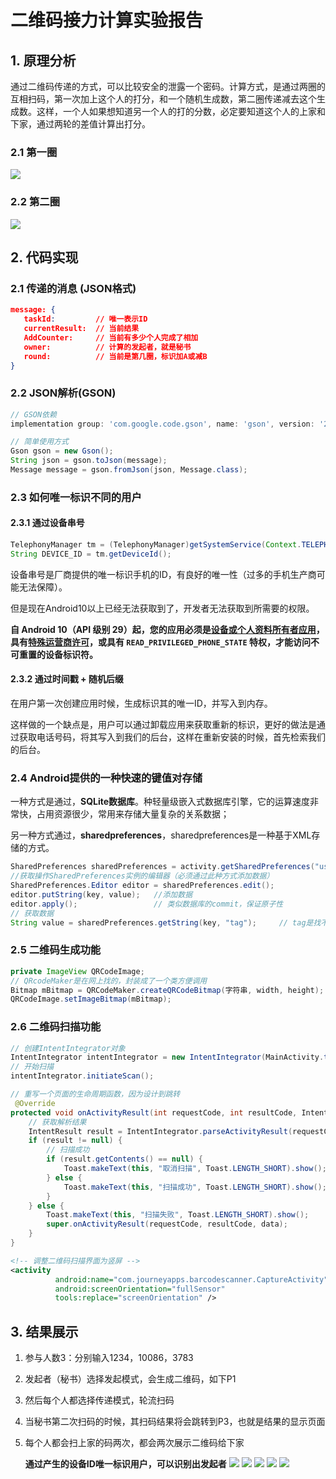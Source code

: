 # 二维码接力计算实验报告

## 1. 原理分析

通过二维码传递的方式，可以比较安全的泄露一个密码。计算方式，是通过两圈的互相扫码，第一次加上这个人的打分，和一个随机生成数，第二圈传递减去这个生成数。这样，一个人如果想知道另一个人的打的分数，必定要知道这个人的上家和下家，通过两轮的差值计算出打分。

### 2.1 第一圈


<a href="https://sm.ms/image/z3QEarUs6p4H5Om" target="_blank"><img src="https://s2.loli.net/2022/04/25/z3QEarUs6p4H5Om.png" /></a>

### 2.2 第二圈

<img src="https://s2.loli.net/2022/04/25/AmPq81Wf724hlv9.png" />

## 2. 代码实现

### 2.1 传递的消息 (JSON格式)

```json
message: {
   taskId:         // 唯一表示ID
   currentResult:  // 当前结果
   AddCounter:     // 当前有多少个人完成了相加
   owner:		   // 计算的发起者，就是秘书
   round:		   // 当前是第几圈，标识加A或减B
}
```

### 2.2 JSON解析(GSON)

```groovy
// GSON依赖
implementation group: 'com.google.code.gson', name: 'gson', version: '2.8.6'
```

```java
// 简单使用方式
Gson gson = new Gson();
String json = gson.toJson(message);
Message message = gson.fromJson(json, Message.class);
```

### 2.3 如何唯一标识不同的用户

#### 2.3.1 通过设备串号

```java
TelephonyManager tm = (TelephonyManager)getSystemService(Context.TELEPHONY_SERVICE); 
String DEVICE_ID = tm.getDeviceId();  
```

设备串号是厂商提供的唯一标识手机的ID，有良好的唯一性（过多的手机生产商可能无法保障）。

但是现在Android10以上已经无法获取到了，开发者无法获取到所需要的权限。

<strong>自 Android 10（API 级别 29）起，您的应用必须是[设备或个人资料所有者应用](https://source.android.google.cn/devices/tech/admin/managed-profiles#device_administration)，具有[特殊运营商许可](https://source.android.google.cn/devices/tech/config/uicc)，或具有 `READ_PRIVILEGED_PHONE_STATE` 特权，才能访问不可重置的设备标识符。</strong>

#### 2.3.2 通过时间戳 + 随机后缀

在用户第一次创建应用时候，生成标识其的唯一ID，并写入到内存。

这样做的一个缺点是，用户可以通过卸载应用来获取重新的标识，更好的做法是通过获取电话号码，将其写入到我们的后台，这样在重新安装的时候，首先检索我们的后台。

### 2.4 Android提供的一种快速的键值对存储

一种方式是通过，<b>SQLite数据库</b>。种轻量级嵌入式数据库引擎，它的运算速度非常快，占用资源很少，常用来存储大量复杂的关系数据；

另一种方式通过，<b>sharedpreferences</b>，sharedpreferences是一种基于XML存储的方式。

```java
SharedPreferences sharedPreferences = activity.getSharedPreferences("user_info", Context.MODE_PRIVATE);
//获取操作SharedPreferences实例的编辑器（必须通过此种方式添加数据）
SharedPreferences.Editor editor = sharedPreferences.edit();
editor.putString(key, value);	//添加数据
editor.apply();					// 类似数据库的commit，保证原子性
// 获取数据
String value = sharedPreferences.getString(key, "tag");		// tag是找不到的时候的返回值，可以修改
```

### 2.5 二维码生成功能

```java
private ImageView QRCodeImage;
// QRcodeMaker是在网上找的，封装成了一个类方便调用
Bitmap mBitmap = QRCodeMaker.createQRCodeBitmap(字符串, width, height);
QRCodeImage.setImageBitmap(mBitmap);
```

### 2.6 二维码扫描功能

```java
// 创建IntentIntegrator对象
IntentIntegrator intentIntegrator = new IntentIntegrator(MainActivity.this);
// 开始扫描
intentIntegrator.initiateScan();

// 重写一个页面的生命周期函数，因为设计到跳转
 @Override
protected void onActivityResult(int requestCode, int resultCode, Intent data) {
    // 获取解析结果
    IntentResult result = IntentIntegrator.parseActivityResult(requestCode, resultCode, data);
    if (result != null) {
        // 扫描成功
        if (result.getContents() == null) {
            Toast.makeText(this, "取消扫描", Toast.LENGTH_SHORT).show();
        } else {
            Toast.makeText(this, "扫描成功", Toast.LENGTH_SHORT).show();
        }
    } else {
        Toast.makeText(this, "扫描失败", Toast.LENGTH_SHORT).show();
        super.onActivityResult(requestCode, resultCode, data);
    }
}
```

```xml
<!-- 调整二维码扫描界面为竖屏 -->
<activity
          android:name="com.journeyapps.barcodescanner.CaptureActivity"
          android:screenOrientation="fullSensor"
          tools:replace="screenOrientation" />
```

## 3. 结果展示

1. 参与人数3：分别输入1234，10086，3783

2. 发起者（秘书）选择发起模式，会生成二维码，如下P1

3. 然后每个人都选择传递模式，轮流扫码

4. 当秘书第二次扫码的时候，其扫码结果将会跳转到P3，也就是结果的显示页面

5. 每个人都会扫上家的码两次，都会两次展示二维码给下家

   <b>通过产生的设备ID唯一标识用户，可以识别出发起者</b>
<a href="https://sm.ms/image/z3QEarUs6p4H5Om" target="_blank"><img src="https://s2.loli.net/2022/04/25/z3QEarUs6p4H5Om.png" /></a>
<a href="https://sm.ms/image/AmPq81Wf724hlv9" target="_blank"><img src="https://s2.loli.net/2022/04/25/AmPq81Wf724hlv9.png" /></a>
<a href="https://sm.ms/image/FqTMcyerCblIjkR" target="_blank"><img src="https://s2.loli.net/2022/04/25/FqTMcyerCblIjkR.jpg" /></a>
<a href="https://sm.ms/image/egBX73pwkG5fbKM" target="_blank"><img src="https://s2.loli.net/2022/04/25/egBX73pwkG5fbKM.jpg" /></a>
<a href="https://sm.ms/image/lLWVXsiYJS1CNP8" target="_blank"><img src="https://s2.loli.net/2022/04/25/lLWVXsiYJS1CNP8.jpg" /></a>
